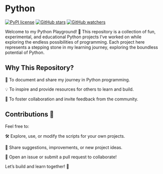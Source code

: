 # Python

[![PyPI license](https://img.shields.io/pypi/l/ansicolortags.svg)](https://pypi.python.org/pypi/ansicolortags/)
[![GitHub stars](https://img.shields.io/github/stars/mpckkk/Python.svg?style=social&label=Star&maxAge=2592000)](https://github.com/mpckkk/Python/stargazers)
[![GitHub watchers](https://img.shields.io/github/watchers/mpckkk/Python.svg?style=social&label=Watch&maxAge=2592000)](https://github.com/mpckkk/Python/watchers)


Welcome to my Python Playground! 🎉 This repository is a collection of fun, experimental, and educational Python projects I’ve worked on while exploring the endless possibilities of programming. Each project here represents a stepping stone in my learning journey, exploring the boundless potential of Python.


## Why This Repository?

📘 To document and share my journey in Python programming.

💡 To inspire and provide resources for others to learn and build.

🤝 To foster collaboration and invite feedback from the community.


## Contributions 🤗

Feel free to:

🛠 Explore, use, or modify the scripts for your own projects.

💬 Share suggestions, improvements, or new project ideas.

🚀 Open an issue or submit a pull request to collaborate!

Let’s build and learn together! 🌟
